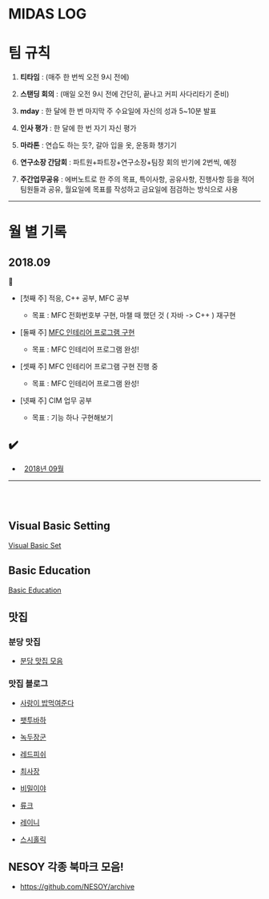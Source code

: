 # MIDAS LOG

# 팀 규칙

1. __티타임__ : (매주 한 번씩 오전 9시 전에)

2. __스탠딩 회의__ : (매일 오전 9시 전에 간단히, 끝나고 커피 사다리타기 준비)

3. __mday__ : 한 달에 한 번 마지막 주 수요일에 자신의 성과 5~10분 발표

4. __인사 평가__ : 한 달에 한 번 자기 자신 평가

5. __마라톤__ : 연습도 하는 듯?, 갈아 입을 옷, 운동화 챙기기

6. __연구소장 간담회__ : 파트원+파트장+연구소장+팀장 회의 반기에 2번씩, 예정

7. __주간업무공유__ : 에버노트로 한 주의 목표, 특이사항, 공유사항, 진행사항 등을 적어 팀원들과 공유, 월요일에 목표를 작성하고 금요일에 점검하는 방식으로 사용

---

# 월 별 기록

## 2018.09
:memo:
* [첫째 주] 적응, C++ 공부, MFC 공부
  * 목표 : MFC 전화번호부 구현, 마챌 때 했던 것 ( 자바 -> C++ ) 재구현

* [둘째 주] [MFC 인테리어 프로그램 구현](https://github.com/wnsgml972/MFC-InteriorProgram)
  * 목표 : MFC 인테리어 프로그램 완성!

* [셋째 주] MFC 인테리어 프로그램 구현 진행 중
  * 목표 : MFC 인테리어 프로그램 완성!

* [넷째 주] CIM 업무 공부
  * 목표 : 기능 하나 구현해보기


## :heavy_check_mark:
* &nbsp; [2018년 09월](/contents/2018.09/09.md)

---

<br/><br/>

## Visual Basic Setting

[Visual Basic Set](/contents/VisualBasicSet.md)

## Basic Education

[Basic Education](/contents/BasicEducation/README.md)

## 맛집

### 분당 맛집

* [분당 맛집 모음](https://github.com/JeaSungLEE/bundang)

### 맛집 블로그

* [사랑이 밥먹여준다](https://blog.naver.com/zephyr122059)

* [팻투바하](http://blog.naver.com/pat2bach)

* [녹두장군](http://hsong.egloos.com/)

* [레드피쉬](http://redfish.egloos.com/)

* [최사장](https://blog.naver.com/mpasdf)

* [비밀이야](https://blog.naver.com/mardukas)

* [류크](https://blog.naver.com/luke_suh)

* [레이니](https://blog.naver.com/paperchan)

* [스시홀릭](https://blog.naver.com/blue85888)


## NESOY 각종 북마크 모음!

* <https://github.com/NESOY/archive>
